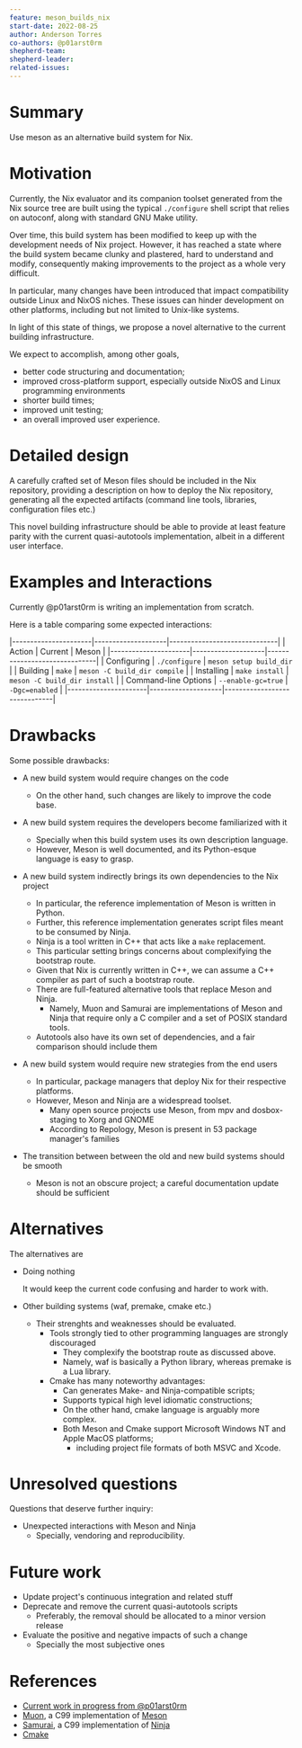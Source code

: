 ```yaml
---
feature: meson_builds_nix
start-date: 2022-08-25
author: Anderson Torres
co-authors: @p01arst0rm
shepherd-team:
shepherd-leader:
related-issues:
---
```


# Summary
[summary]: #summary

Use meson as an alternative build system for Nix.

# Motivation
[motivation]: #motivation

Currently, the Nix evaluator and its companion toolset generated from the Nix source tree are built using the typical `./configure` shell script that relies on autoconf, along with standard GNU Make utility.

Over time, this build system has been modified to keep up with the development needs of Nix project. However, it has reached a state where the build system became clunky and plastered, hard to understand and modify, consequently making improvements to the project as a whole very difficult.

In particular, many changes have been introduced that impact compatibility outside Linux and NixOS niches. These issues can hinder development on other platforms, including but not limited to Unix-like systems.

In light of this state of things, we propose a novel alternative to the current building infrastructure.

We expect to accomplish, among other goals,

- better code structuring and documentation;
- improved cross-platform support, especially outside NixOS and Linux programming environments
- shorter build times;
- improved unit testing;
- an overall improved user experience.

# Detailed design
[design]: #detailed-design

A carefully crafted set of Meson files should be included in the Nix repository, providing a description on how to deploy the Nix repository, generating all the expected artifacts (command line tools, libraries, configuration files etc.)

This novel building infrastructure should be able to provide at least feature parity with the current quasi-autotools implementation, albeit in a different user interface.

# Examples and Interactions
[examples-and-interactions]: #examples-and-interactions

Currently @p01arst0rm is writing an implementation from scratch.

Here is a table comparing some expected interactions:

|----------------------|--------------------|------------------------------|
| Action               | Current            | Meson                        |
|----------------------|--------------------|------------------------------|
| Configuring          | `./configure`      | `meson setup build_dir`      |
| Building             | `make`             | `meson -C build_dir compile` |
| Installing           | `make install`     | `meson -C build_dir install` |
| Command-line Options | `--enable-gc=true` | `-Dgc=enabled`               |
|----------------------|--------------------|------------------------------|

# Drawbacks
[drawbacks]: #drawbacks

Some possible drawbacks:

- A new build system would require changes on the code
  + On the other hand, such changes are likely to improve the code base.
  
- A new build system requires the developers become familiarized with it
  - Specially when this build system uses its own description language.
  + However, Meson is well documented, and its Python-esque language is easy to grasp.

- A new build system indirectly brings its own dependencies to the Nix project
  - In particular, the reference implementation of Meson is written in Python.
  - Further, this reference implementation generates script files meant to be consumed by Ninja.
  - Ninja is a tool written in C++ that acts like a `make` replacement.
  - This particular setting brings concerns about complexifying the bootstrap route.
  + Given that Nix is currently written in C++, we can assume a C++ compiler as part of such a bootstrap route.
  + There are full-featured alternative tools that replace Meson and Ninja. 
    + Namely, Muon and Samurai are implementations of Meson and Ninja that require only a C compiler and a set of POSIX standard tools.
  + Autotools also have its own set of dependencies, and a fair comparison should include them

- A new build system would require new strategies from the end users
  - In particular, package managers that deploy Nix for their respective platforms.
  + However, Meson and Ninja are a widespread toolset.
    + Many open source projects use Meson, from mpv and dosbox-staging to Xorg and GNOME
    + According to Repology, Meson is present in 53 package manager's families

- The transition between between the old and new build systems should be smooth
  + Meson is not an obscure project; a careful documentation update should be sufficient

# Alternatives
[alternatives]: #alternatives

The alternatives are

- Doing nothing

  It would keep the current code confusing and harder to work with.
  
- Other building systems (waf, premake, cmake etc.)
  - Their strenghts and weaknesses should be evaluated.
    - Tools strongly tied to other programming languages are strongly discouraged
      - They complexify the bootstrap route as discussed above.
      - Namely, waf is basically a Python library, whereas premake is a Lua library.
    - Cmake has many noteworthy advantages:
      + Can generates Make- and Ninja-compatible scripts;
      + Supports typical high level idiomatic constructions;
      - On the other hand, cmake language is arguably more complex.
      + Both Meson and Cmake support Microsoft Windows NT and Apple MacOS platforms;
        + including project file formats of both MSVC and Xcode.

# Unresolved questions
[unresolved]: #unresolved-questions

Questions that deserve further inquiry:

- Unexpected interactions with Meson and Ninja
  - Specially, vendoring and reproducibility.

# Future work
[future]: #future-work

- Update project's continuous integration and related stuff
- Deprecate and remove the current quasi-autotools scripts
  - Preferably, the removal should be allocated to a minor version release
- Evaluate the positive and negative impacts of such a change
  - Specially the most subjective ones

# References
[references]: #references

- [Current work in progress from @p01arst0rm](https://github.com/NixOS/nix/pull/3160)
- [Muon](https://muon.build/), a C99 implementation of [Meson](https://meson.build/)
- [Samurai](https://github.com/michaelforney/samurai), a C99 implementation of [Ninja](https://ninja-build.org/)
- [Cmake](https://cmake.org/)
